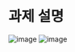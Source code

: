 # 과제 설명

![image](https://user-images.githubusercontent.com/68107000/96204058-4f066280-0f9e-11eb-9723-3417bb08fbec.png)
![image](https://user-images.githubusercontent.com/68107000/96204115-6f362180-0f9e-11eb-9136-7285f16b1516.png)
